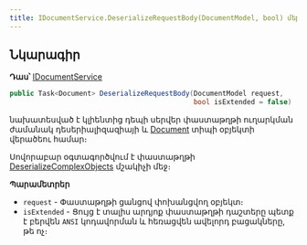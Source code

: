 ```yaml
---
title: IDocumentService.DeserializeRequestBody(DocumentModel, bool) մեթոդ
---
```


## Նկարագիր

**Դաս՝** [IDocumentService](../IDocumentService.md)

```c#
public Task<Document> DeserializeRequestBody(DocumentModel request, 
                                             bool isExtended = false)
```

նախատեսված է կլիենտից դեպի սերվեր փաստաթղթի ուղարկման ժամանակ դեսերիալիզազիայի և [Document](../../definitions/document.md) տիպի օբյեկտի վերածեու համար։  

Սովորաբար օգտագործվում է փաստաթղթի [DeserializeComplexObjects](../../definitions/document/DeserializeComplexObjects.md) մշակիչի մեջ։

**Պարամետրեր**

* `request` - Փաստաթղթի ցանցով փոխանցվող օբյեկտ։
* `isExtended` - Ցույց է տալիս արդյոք փաստաթղթի դաշտերը պետք է բերվեն `ANSI` կոդավորման և հեռացվեն ավելորդ բացակները, թե ոչ։
